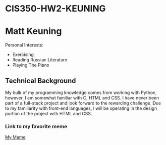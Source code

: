 # CIS350-HW2-KEUNING
# Matt Keuning
Personal Interests:
* Exercising
* Reading Russian Literature
* Playing The Piano
## Technical Background
My bulk of my programming knowledge comes from working with Python, however, I am somewhat familiar with C, HTML and CSS. I have never been part of a full-stack project and look forward to the rewarding challenge. Due to my familiarity with front-end languages, I will be operating in the design portion of the project with HTML and CSS.
### Link to my favorite meme
[My Meme](https://ichef.bbci.co.uk/ace/ws/640/cpsprodpb/13643/production/_99372497_whatsubject.jpg.webp)
